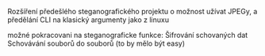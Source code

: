 Rozšíření předešlého steganografického projektu o možnost užívat JPEGy, a předělání CLI na klasický argumenty jako z linuxu

možné pokracovani na steganograficke funkce:
    Šifrování schovaných dat
    Schovávání souborů do souborů (to by mělo být easy)

